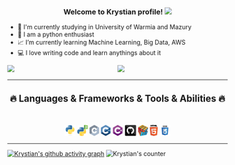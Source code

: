 <!--
**Krystiankr/krystiankr** is a ✨ _special_ ✨ repository because its `README.md` (this file) appears on your GitHub profile.

Here are some ideas to get you started:

- 🔭 I’m currently working on ...
- 🌱 I’m currently learning ...
- 👯 I’m looking to collaborate on ...
- 🤔 I’m looking for help with ...
- 💬 Ask me about ...
- 📫 How to reach me: ...
- 😄 Pronouns: ...
- ⚡ Fun fact: ...
-->
<h3 align="center">
  Welcome to Krystian profile!
  <img src="https://media.giphy.com/media/hvRJCLFzcasrR4ia7z/giphy.gif" width="28">
</h3>


- 🔭 I'm currently studying in University of Warmia and Mazury
- 🤍 I am a python enthusiast
- 📈 I’m currently learning Machine Learning, Big Data, AWS
- 💻 I love writing code and learn anythings about it

[<img align="right" width="50%" src="https://github-readme-stats.vercel.app/api?username=krystiankr&show_icons=true&theme=dracula&hide=stars,issues">](https://metrics.lecoq.io/ouuan?template=classic)
[<img  width="50%" src="https://github-readme-stats.vercel.app/api/top-langs/?username=krystiankr&hide=TeX&layout=compact&theme=dracula">](https://metrics.lecoq.io/ouuan?template=classic)


<hr>
<h2 align="center">🔥 Languages & Frameworks & Tools & Abilities 🔥</h2>
<br>
<p align="center">
  <code><img title="Python" height="25" src="images/python-original.svg"></code>
  <code><img title="PYQT5" height="25" src="images/pyqt5.png"></code>
  <code><img title="C" height="25" src="images/c.svg"></code>
  <code><img title="C++" height="25" src="images/cpp.svg"></code>
  <code><img title="C#" height="25" src="images/cSharp.svg"></code>
  <code><img title="GitHub" height="25" src="images/github.svg"></code>
  <code><img title="Problem Solving" height="25" src="images/problemSolving.png"></code>
  <code><img title="HTML5" height="25" src="images/html5.svg"></code>
  <code><img title="CSS" height="25" src="images/css.svg"></code>
</p>
<hr>

<!--![Krystian's github stats]()
-->
[![Krystian's github activity graph](https://activity-graph.herokuapp.com/graph?username=krystiankr&theme=dracula)](https://git.io/krystiankr)
![Krystian's counter](https://komarev.com/ghpvc/?username=krystiankr)
